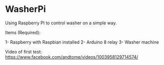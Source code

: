 # WasherPi
Using Raspberry PI to control washer on a simple way.

Items (Required):

1- Raspberry with Raspbian installed
2- Arduino 8 relay
3- Washer machine

Video of first test:
https://www.facebook.com/andtome/videos/1003958129714574/

